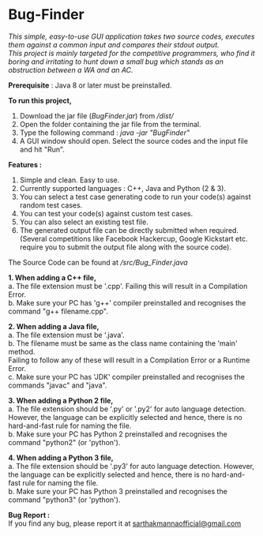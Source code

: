 # Bug-Finder



*This simple, easy-to-use GUI application takes two source codes, executes them against a common input and compares their stdout output.  
This project is mainly targeted for the competitive programmers, who find it boring and irritating to hunt down a small bug which stands as an obstruction between a WA and an AC.*  

**Prerequisite** : Java 8 or later must be preinstalled.  

**To run this project,**  
1. Download the jar file (*BugFinder.jar*) from */dist/*
2. Open the folder containing the jar file from the terminal.
3. Type the following command :
    *java -jar "BugFinder"*
4. A GUI window should open. Select the source codes and the input file and hit "Run".  


**Features :**  
1. Simple and clean. Easy to use.
2. Currently supported languages : C++, Java and Python (2 & 3).
3. You can select a test case generating code to run your code(s) against random test cases.
4. You can test your code(s) against custom test cases.
5. You can also select an existing test file.
6. The generated output file can be directly submitted when required. (Several competitions like Facebook Hackercup, Google Kickstart etc. require you to submit the output file along with the source code).  


The Source Code can be found at */src/Bug_Finder.java*  


**1. When adding a C++ file,**  
a. The file extension must be '.cpp'. Failing this will result in a Compilation Error.  
b. Make sure your PC has 'g++' compiler preinstalled and recognises the command "g++ filename.cpp".  

**2. When adding a Java file,**  
a. The file extension must be '.java'.  
b. The filename must be same as the class name containing the 'main' method.  
Failing to follow any of these will result in a Compilation Error or a Runtime Error.  
c. Make sure your PC has 'JDK' compiler preinstalled and recognises the commands "javac" and "java".  

**3. When adding a Python 2 file,**  
a. The file extension should be '.py' or '.py2' for auto language detection. However, the language can be explicitly selected and hence, there is no hard-and-fast rule for naming the file.  
b. Make sure your PC has Python 2 preinstalled and recognises the command "python2" (or 'python').  

**4. When adding a Python 3 file,**  
a. The file extension should be '.py3' for auto language detection. However, the language can be explicitly selected and hence, there is no hard-and-fast rule for naming the file.  
b. Make sure your PC has Python 3 preinstalled and recognises the command "python3" (or 'python').  


**Bug Report :**  
If you find any bug, please report it at sarthakmannaofficial@gmail.com
